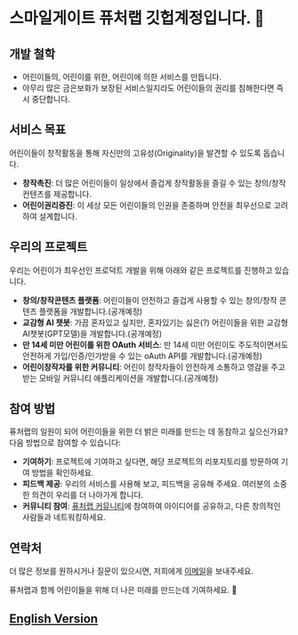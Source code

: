 # 스마일게이트 퓨처랩 깃헙계정입니다. 👋

## 개발 철학
- 어린이들의, 어린이를 위한, 어린이에 의한 서비스를 만듭니다.
- 아무리 많은 금은보화가 보장된 서비스일지라도 어린이들의 권리를 침해한다면 즉시 중단합니다.

## 서비스 목표
어린이들이 창작활동을 통해 자신만의 고유성(Originality)을 발견할 수 있도록 돕습니다. 

- **창작촉진**: 더 많은 어린이들이 일상에서 즐겁게 창작활동을 즐길 수 있는 창의/창작 컨텐츠를 제공합니다.
- **어린이권리증진**: 이 세상 모든 어린이들의 인권을 존중하며 안전을 최우선으로 고려하여 설계합니다.

## 우리의 프로젝트
우리는 어린이가 최우선인 프로덕트 개발을 위해 아래와 같은 프로젝트를 진행하고 있습니다.

- **창의/창작콘텐츠 플랫폼**: 어린이들이 안전하고 즐겁게 사용할 수 있는 창의/창작 콘텐츠 플랫폼을 개발합니다.(공개예정)
- **교감형 AI 챗봇**: 가끔 혼자있고 싶지만, 혼자있기는 싫은(?) 어린이들을 위한 교감형 AI챗봇(GPT모델)을 개발합니다.(공개예정)
- **만 14세 미만 어린이를 위한 OAuth 서비스**: 만 14세 미만 어린이도 주도적이면서도 안전하게 가입/인증/인가받을 수 있는 oAuth API를 개발합니다.(공개예정)
- **어린이창작자를 위한 커뮤니티**: 어린이 창작자들이 안전하게 소통하고 영감을 주고받는 모바일 커뮤니티 애플리케이션을 개발합니다.(공개예정)


## 참여 방법
퓨처랩의 일원이 되어 어린이들을 위한 더 밝은 미래를 만드는 데 동참하고 싶으신가요? 다음 방법으로 참여할 수 있습니다:

- **기여하기**: 프로젝트에 기여하고 싶다면, 해당 프로젝트의 리포지토리를 방문하여 기여 방법을 확인하세요.
- **피드백 제공**: 우리의 서비스를 사용해 보고, 피드백을 공유해 주세요. 여러분의 소중한 의견이 우리를 더 나아가게 합니다.
- **커뮤니티 참여**: [퓨처랩 커뮤니티](#)에 참여하여 아이디어를 공유하고, 다른 창의적인 사람들과 네트워킹하세요.

## 연락처
더 많은 정보를 원하시거나 질문이 있으시면, 저희에게 [이메일](mailto:future@smilegate.com)을 보내주세요.

퓨처랩과 함께 어린이들을 위해 더 나은 미래를 만드는데 기여하세요. 🚀

## [English Version](https://github.com/Future-Lab-META/.github/blob/main/profile/README_eng.md) 
